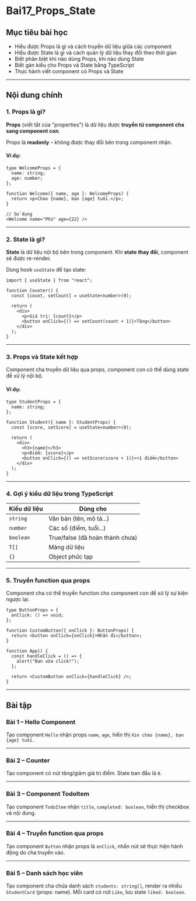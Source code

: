 ﻿# Bai17\_Props\_State

## Mục tiêu bài học

* Hiểu được Props là gì và cách truyền dữ liệu giữa các component
* Hiểu được State là gì và cách quản lý dữ liệu thay đổi theo thời gian
* Biết phân biệt khi nào dùng Props, khi nào dùng State
* Biết gán kiểu cho Props và State bằng TypeScript
* Thực hành viết component có Props và State

---

## Nội dung chính

### 1. Props là gì?

**Props** (viết tắt của "properties") là dữ liệu được **truyền từ component cha sang component con**.

Props là **readonly** – không được thay đổi bên trong component nhận.

#### Ví dụ:

```tsx
type WelcomeProps = {
  name: string;
  age: number;
};

function Welcome({ name, age }: WelcomeProps) {
  return <p>Chào {name}, bạn {age} tuổi.</p>;
}

// Sử dụng
<Welcome name="Phú" age={22} />
```

---

### 2. State là gì?

**State** là dữ liệu nội bộ bên trong component. Khi **state thay đổi**, component sẽ được re-render.

Dùng hook `useState` để tạo state:

```tsx
import { useState } from "react";

function Counter() {
  const [count, setCount] = useState<number>(0);

  return (
    <div>
      <p>Giá trị: {count}</p>
      <button onClick={() => setCount(count + 1)}>Tăng</button>
    </div>
  );
}
```

---

### 3. Props và State kết hợp

Component cha truyền dữ liệu qua props, component con có thể dùng state để xử lý nội bộ.

#### Ví dụ:

```tsx
type StudentProps = {
  name: string;
};

function Student({ name }: StudentProps) {
  const [score, setScore] = useState<number>(0);

  return (
    <div>
      <h3>{name}</h3>
      <p>Điểm: {score}</p>
      <button onClick={() => setScore(score + 1)}>+1 điểm</button>
    </div>
  );
}
```

---

### 4. Gợi ý kiểu dữ liệu trong TypeScript

| Kiểu dữ liệu | Dùng cho                        |
| ------------ | ------------------------------- |
| `string`     | Văn bản (tên, mô tả...)         |
| `number`     | Các số (điểm, tuổi...)          |
| `boolean`    | True/false (đã hoàn thành chưa) |
| `T[]`        | Mảng dữ liệu                    |
| `{}`         | Object phức tạp                 |

---

### 5. Truyền function qua props

Component cha có thể truyền function cho component con để xử lý sự kiện ngược lại.

```tsx
type ButtonProps = {
  onClick: () => void;
};

function CustomButton({ onClick }: ButtonProps) {
  return <button onClick={onClick}>Nhấn đi</button>;
}

function App() {
  const handleClick = () => {
    alert("Bạn vừa click!");
  };

  return <CustomButton onClick={handleClick} />;
}
```

---

## Bài tập

### Bài 1 – Hello Component

Tạo component `Hello` nhận props `name`, `age`, hiển thị `Xin chào {name}, bạn {age} tuổi.`

---

### Bài 2 – Counter

Tạo component có nút tăng/giảm giá trị điểm. State ban đầu là `0`.

---

### Bài 3 – Component TodoItem

Tạo component `TodoItem` nhận `title`, `completed: boolean`, hiển thị checkbox và nội dung.

---

### Bài 4 – Truyền function qua props

Tạo component `Button` nhận props là `onClick`, nhấn nút sẽ thực hiện hành động do cha truyền vào.

---

### Bài 5 – Danh sách học viên

Tạo component cha chứa danh sách `students: string[]`, render ra nhiều `StudentCard` (props: name). Mỗi card có nút `Like`, lưu state `liked: boolean`.

